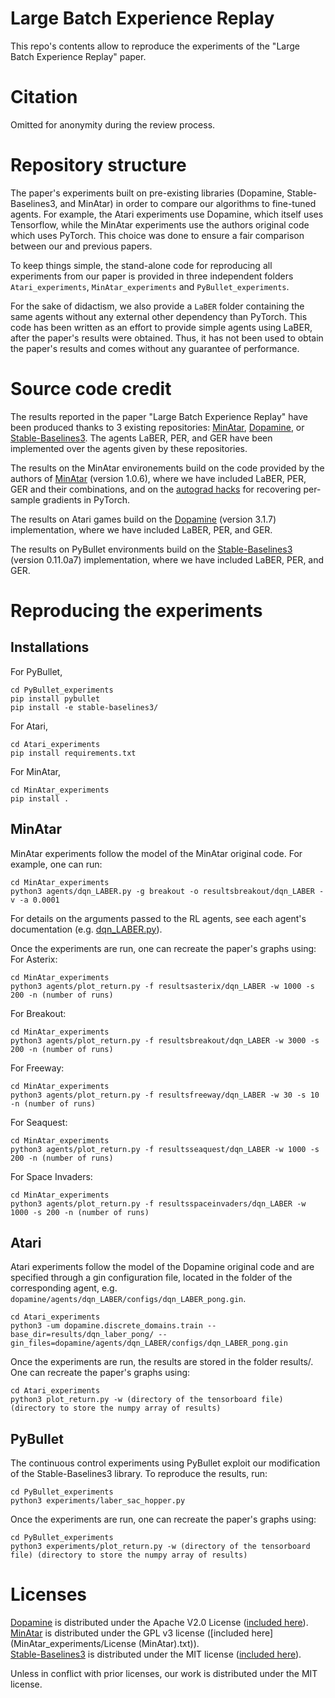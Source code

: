 # Large Batch Experience Replay

This repo's contents allow to reproduce the experiments of the "Large Batch Experience Replay" paper.

# Citation

Omitted for anonymity during the review process.

# Repository structure

The paper's experiments built on pre-existing libraries (Dopamine, Stable-Baselines3, and MinAtar) in order to compare our algorithms to fine-tuned agents. For example, the Atari experiments use Dopamine, which itself uses Tensorflow, while the MinAtar experiments use the authors original code which uses PyTorch. This choice was done to ensure a fair comparison between our and previous papers.

To keep things simple, the stand-alone code for reproducing all experiments from our paper is provided in three independent folders `Atari_experiments`, `MinAtar_experiments` and `PyBullet_experiments`.

For the sake of didactism, we also provide a `LaBER` folder containing the same agents without any external other dependency than PyTorch. This code has been written as an effort to provide simple agents using LaBER, after the paper's results were obtained. Thus, it has not been used to obtain the paper's results and comes without any guarantee of performance.

# Source code credit

The results reported in the paper "Large Batch Experience Replay" have been produced thanks to 3 existing repositories: [MinAtar](https://github.com/kenjyoung/MinAtar), [Dopamine](https://github.com/google/dopamine), or [Stable-Baselines3](https://github.com/DLR-RM/stable-baselines3). The agents LaBER, PER, and GER have been implemented over the agents given by these repositories. 

The results on the MinAtar environements build on the code provided by the authors of [MinAtar](https://github.com/kenjyoung/MinAtar) (version 1.0.6), where we have included LaBER, PER, GER and their combinations, and on the [autograd hacks](https://github.com/cybertronai/autograd-hacks) for recovering per-sample gradients in PyTorch.

The results on Atari games build on the [Dopamine](https://github.com/google/dopamine) (version 3.1.7) implementation, where we have included LaBER, PER, and GER.

The results on PyBullet environments build on the [Stable-Baselines3](https://github.com/DLR-RM/stable-baselines3) (version 0.11.0a7) implementation, where we have included LaBER, PER, and GER.

# Reproducing the experiments

## Installations

For PyBullet, 
```
cd PyBullet_experiments
pip install pybullet
pip install -e stable-baselines3/
```

For Atari, 
```
cd Atari_experiments
pip install requirements.txt
```

For MinAtar, 
```
cd MinAtar_experiments
pip install .
```


## MinAtar

MinAtar experiments follow the model of the MinAtar original code. For example, one can run:

```
cd MinAtar_experiments
python3 agents/dqn_LABER.py -g breakout -o resultsbreakout/dqn_LABER -v -a 0.0001
```

For details on the arguments passed to the RL agents, see each agent's documentation (e.g. [dqn_LABER.py](agents/dqn_LABER.py)).

Once the experiments are run, one can recreate the paper's graphs using:
For Asterix: 
```
cd MinAtar_experiments
python3 agents/plot_return.py -f resultsasterix/dqn_LABER -w 1000 -s 200 -n (number of runs) 
```
For Breakout: 
```
cd MinAtar_experiments
python3 agents/plot_return.py -f resultsbreakout/dqn_LABER -w 3000 -s 200 -n (number of runs) 
```
For Freeway: 
```
cd MinAtar_experiments
python3 agents/plot_return.py -f resultsfreeway/dqn_LABER -w 30 -s 10 -n (number of runs) 
```
For Seaquest: 
```
cd MinAtar_experiments
python3 agents/plot_return.py -f resultsseaquest/dqn_LABER -w 1000 -s 200 -n (number of runs) 
```
For Space Invaders: 
```
cd MinAtar_experiments
python3 agents/plot_return.py -f resultsspaceinvaders/dqn_LABER -w 1000 -s 200 -n (number of runs) 
```

## Atari

Atari experiments follow the model of the Dopamine original code and are specified through a gin configuration file, located in the folder of the corresponding agent, e.g. `dopamine/agents/dqn_LABER/configs/dqn_LABER_pong.gin`.

```
cd Atari_experiments
python3 -um dopamine.discrete_domains.train --base_dir=results/dqn_laber_pong/ --gin_files=dopamine/agents/dqn_LABER/configs/dqn_LABER_pong.gin
```

Once the experiments are run, the results are stored in the folder results/. One can recreate the paper's graphs using:
```
cd Atari_experiments
python3 plot_return.py -w (directory of the tensorboard file) (directory to store the numpy array of results)
```

## PyBullet

The continuous control experiments using PyBullet exploit our modification of the Stable-Baselines3 library. To reproduce the results, run:

```
cd PyBullet_experiments
python3 experiments/laber_sac_hopper.py
```

Once the experiments are run, one can recreate the paper's graphs using:
```
cd PyBullet_experiments
python3 experiments/plot_return.py -w (directory of the tensorboard file) (directory to store the numpy array of results)
```

# Licenses

[Dopamine](https://github.com/google/dopamine) is distributed under the Apache V2.0 License ([included here](Atari_experiments/LICENSE (DOPAMINE))).   
[MinAtar](https://github.com/kenjyoung/MinAtar) is distributed under the GPL v3 license ([included here](MinAtar_experiments/License (MinAtar).txt)).   
[Stable-Baselines3](https://github.com/DLR-RM/stable-baselines3) is distributed under the MIT license ([included here](LICENSE (SB3))).

Unless in conflict with prior licenses, our work is distributed under the MIT license.


